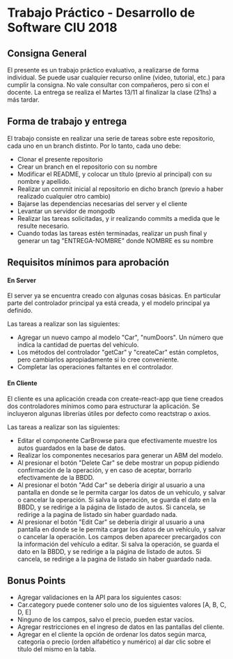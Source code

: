 Trabajo Práctico - Desarrollo de Software CIU 2018
==================================================

Consigna General
----------------

El presente es un trabajo práctico evaluativo, a realizarse de
forma individual.
Se puede usar cualquier recurso online (video, tutorial, etc.) para
cumplir la consigna. No vale consultar con compañeros, pero si con el docente.
La entrega se realiza el Martes 13/11 al finalizar la clase (21hs) a más tardar.

Forma de trabajo y entrega
--------------------------

El trabajo consiste en realizar una serie de tareas sobre este repositorio, cada uno en un branch distinto. Por lo tanto, cada uno debe:
* Clonar el presente repositorio
* Crear un branch en el repositorio con su nombre
* Modificar el README, y colocar un título (previo al principal) con su nombre y apellido.
* Realizar un commit inicial al repositorio en dicho branch (previo a haber realizado cualquier otro cambio)
* Bajarse las dependencias necesarias del server y el cliente
* Levantar un servidor de mongodb
* Realizar las tareas solicitadas, y ir realizando commits a medida que le resulte necesario.
* Cuando todas las tareas estén terminadas, realizar un push final y generar un tag "ENTREGA-NOMBRE" donde NOMBRE es su nombre

Requisitos mínimos para aprobación
----------------------------------

#### En Server
El server ya se encuentra creado con algunas cosas básicas.
En particular parte del controlador principal ya está creada,
y el modelo principal ya definido.

Las tareas a realizar son las siguientes:

* Agregar un nuevo campo al modelo "Car", "numDoors". Un número que indica la cantidad de puertas del vehículo.
* Los métodos del controlador "getCar" y "createCar" están completos, pero cambiarlos apropiadamente si lo cree conveniente.
* Completar las operaciones faltantes en el controlador.

#### En Cliente
El cliente es una aplicación creada con create-react-app que
tiene creados dos controladores mínimos como para estructurar la aplicación. Se incluyeron algunas librerías útiles por defecto como reactstrap o axios.

Las tareas a realizar son las siguientes:

* Editar el componente CarBrowse para que efectivamente muestre los autos guardados en la base de datos.
* Realizar los componentes necesarios para generar un ABM del modelo.
* Al presionar el botón "Delete Car" se debe mostrar un popup pidiendo confirmación de la operación, y en caso de aceptar, borrarlo efectivamente de la BBDD.
* Al presionar el botón "Add Car" se debería dirigir al usuario a una pantalla en donde se le permita cargar los datos de un vehiculo, y salvar o cancelar la operación. Si salva la operación, se guarda el dato en la BBDD, y se redirige a la página de listado de autos. Si cancela, se redirige a la pagina de listado sin haber guardado nada.
* Al presionar el botón "Edit Car" se debería dirigir al usuario a una pantalla en donde se le permita cargar los datos de un vehículo, y salvar o cancelar la operación. Los campos deben aparecer precargados con la información del vehículo a editar. Si salva la operación, se guarda el dato en la BBDD, y se redirige a la página de listado de autos. Si cancela, se redirige a la pagina de listado sin haber guardado nada.

Bonus Points
------------

* Agregar validaciones en la API para los siguientes casos:
* Car.category puede contener solo uno de los siguientes valores [A, B, C, D, E]
* Ninguno de los campos, salvo el precio, pueden estar vacíos.
* Agregar restricciones en el ingreso de datos en las pantallas del cliente.
* Agregar en el cliente la opción de ordenar los datos según marca, categoría o precio (orden alfabético y numérico) al dar clic sobre el título del mismo en la tabla.